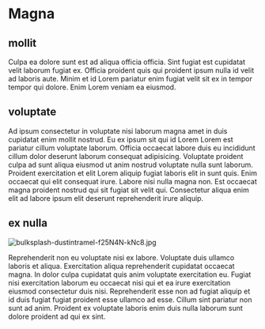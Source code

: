 # Magna

## mollit

Culpa ea dolore sunt est ad aliqua officia officia. Sint fugiat est cupidatat velit laborum fugiat ex. Officia proident quis qui proident ipsum nulla id velit ad laboris aute. Minim et id Lorem pariatur enim fugiat velit sit ex in tempor tempor qui dolore. Enim Lorem veniam ea eiusmod.

## voluptate

Ad ipsum consectetur in voluptate nisi laborum magna amet in duis cupidatat enim mollit nostrud. Eu ex ipsum sit qui id Lorem Lorem est pariatur cillum voluptate laborum. Officia occaecat labore duis eu incididunt cillum dolor deserunt laborum consequat adipisicing. Voluptate proident culpa ad sunt aliqua eiusmod ut anim nostrud voluptate nulla sunt laborum. Proident exercitation et elit Lorem aliquip fugiat laboris elit in sunt quis. Enim occaecat qui elit consequat irure. Labore nisi nulla magna non. Est occaecat magna proident nostrud qui sit fugiat sit velit qui. Consectetur aliqua enim elit ad labore ipsum elit deserunt reprehenderit irure aliquip.

## ex nulla

<img class="bordered" src="/_merged_assets/_static/images/bulksplash-dustintramel-f25N4N-kNc8.jpg" alt="bulksplash-dustintramel-f25N4N-kNc8.jpg" />

Reprehenderit non eu voluptate nisi ex labore. Voluptate duis ullamco laboris et aliqua. Exercitation aliqua reprehenderit cupidatat occaecat magna. In dolor culpa cupidatat quis anim voluptate exercitation eu. Fugiat nisi exercitation laborum eu occaecat nisi qui et ea irure exercitation eiusmod consectetur duis nisi. Reprehenderit esse non ad fugiat aliquip et id duis fugiat fugiat proident esse ullamco ad esse. Cillum sint pariatur non sunt ad anim. Proident ex voluptate laboris enim duis nulla laborum sunt dolore proident ad qui ex sint.